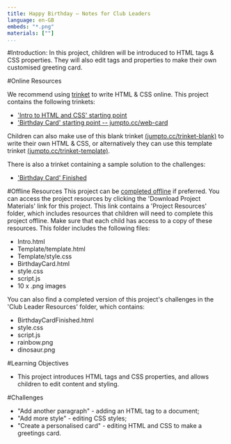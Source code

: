 ```yaml
---
title: Happy Birthday — Notes for Club Leaders
language: en-GB
embeds: "*.png"
materials: [""]
...
```


#Introduction:
In this project, children will be introduced to HTML tags & CSS properties. They will also edit tags and properties to make their own customised greeting card.

#Online Resources

We recommend using [trinket](https://trinket.io/) to write HTML & CSS online. This project contains the following trinkets:

+ ['Intro to HTML and CSS' starting point](https://trinket.io/html/850a678202)
+ ['Birthday Card' starting point  -- jumpto.cc/web-card](http://jumpto.cc/web-card)

Children can also make use of this blank trinket [(jumpto.cc/trinket-blank)](http://jumpto.cc/trinket-blank) to write their own HTML & CSS, or alternatively they can use this template trinket [(jumpto.cc/trinket-template)](http://jumpto.cc/trinket-template).

There is also a trinket containing a sample solution to the challenges:

+ ['Birthday Card' Finished](https://trinket.io/html/e996dc0380)

#Offline Resources
This project can be [completed offline](../offline.html) if preferred. You can access the project resources by clicking the 'Download Project Materials' link for this project. This link contains a 'Project Resources' folder, which includes resources that children will need to complete this project offline. Make sure that each child has access to a copy of these resources. This folder includes the following files:

+ Intro.html
+ Template/template.html
+ Template/style.css
+ BirthdayCard.html
+ style.css
+ script.js
+ 10 x .png images

You can also find a completed version of this project's challenges in the 'Club Leader Resources' folder, which contains:

+ BirthdayCardFinished.html
+ style.css
+ script.js
+ rainbow.png
+ dinosaur.png

#Learning Objectives
+ This project introduces HTML tags and CSS properties, and allows children to edit content and styling.

#Challenges
+ "Add another paragraph" - adding an HTML tag to a document;
+ "Add more style" - editing CSS styles;
+ "Create a personalised card" - editing HTML and CSS to make a greetings card.
